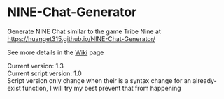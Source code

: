 # NINE-Chat-Generator
Generate NINE Chat similar to the game Tribe Nine at https://huanget315.github.io/NINE-Chat-Generator/

See more details in the [Wiki](https://github.com/huangET315/NINE-Chat-Generator/wiki) page

Current version: 1.3  
Current script version: 1.0  
Script version only change when their is a syntax change for an already-exist function, I will try my best prevent that from happening
